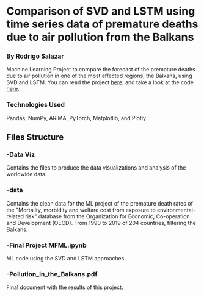 # Comparison of SVD and LSTM using time series data of premature deaths due to air pollution from the Balkans
### By Rodrigo Salazar
Machine Learning Project to compare the forecast of the premature deaths due to air pollution in one of the most affected regions, the Balkans, using SVD and LSTM. You can read the project [here](https://rodslzr.github.io/portfolio/Air%20pollution%20mortality/Pollution_in_the_Balkans.pdf ), and take a look at the code [here](https://github.com/RodSlzr/portfolio/blob/main/Air%20pollution%20mortality/Final%20Project%20MFML.ipynb).

### Technologies Used

Pandas, NumPy, ARIMA, PyTorch, Matplotlib, and Plotly

## Files Structure

### -Data Viz
Contains the files to produce the data visualizations and analysis of the worldwide data.

### -data
Contains the clean data for the ML project of the premature death rates of the "Mortality, morbidity and welfare cost from exposure to environmental-related risk" database from the Organization for Economic, Co-operation and Development (OECD). From 1990 to 2019 of 204 countries, filtering the Balkans.

### -Final Project MFML.ipynb
ML code using the SVD and LSTM approaches.

### -Pollution_in_the_Balkans.pdf
Final document with the results of this project.
